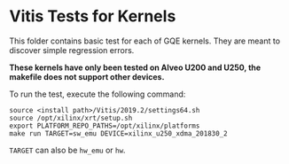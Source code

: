 # Vitis Tests for Kernels

This folder contains basic test for each of GQE kernels. They are meant to discover simple regression errors.

**These kernels have only been tested on Alveo U200 and U250, the makefile does not support other devices.**

To run the test, execute the following command:

```
source <install path>/Vitis/2019.2/settings64.sh
source /opt/xilinx/xrt/setup.sh
export PLATFORM_REPO_PATHS=/opt/xilinx/platforms
make run TARGET=sw_emu DEVICE=xilinx_u250_xdma_201830_2
```

`TARGET` can also be `hw_emu` or `hw`.
